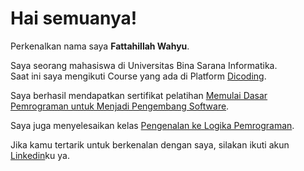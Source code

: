 # Hai semuanya! 

Perkenalkan nama saya **Fattahillah Wahyu**.

Saya seorang mahasiswa di Universitas Bina Sarana Informatika.\
Saat ini saya mengikuti Course yang ada di Platform [Dicoding](https://www.dicoding.com/).

Saya berhasil mendapatkan sertifikat pelatihan [Memulai Dasar Pemrograman untuk Menjadi Pengembang Software](https://www.dicoding.com/certificates/EYX46316OPDL).

Saya juga menyelesaikan kelas [Pengenalan ke Logika Pemrograman](https://www.dicoding.com/certificates/1RXY6855KZVM).

Jika kamu tertarik untuk berkenalan dengan saya, silakan ikuti akun [Linkedin](https://www.linkedin.com/in/fattahillahwahyu)ku ya.
